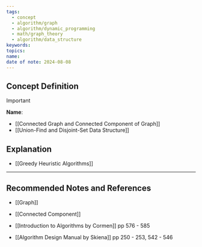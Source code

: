 ```yaml
---
tags:
  - concept
  - algorithm/graph
  - algorithm/dynamic_programming
  - math/graph_theory
  - algorithm/data_structure
keywords: 
topics: 
name: 
date of note: 2024-08-08
---
```


## Concept Definition

>[!important]
>**Name**: 



- [[Connected Graph and Connected Component of Graph]]
- [[Union-Find and Disjoint-Set Data Structure]]

## Explanation


- [[Greedy Heuristic Algorithms]]


-----------
##  Recommended Notes and References



- [[Graph]]
- [[Connected Component]]

- [[Introduction to Algorithms by Cormen]] pp 576 - 585
- [[Algorithm Design Manual by Skiena]] pp 250 - 253, 542 - 546